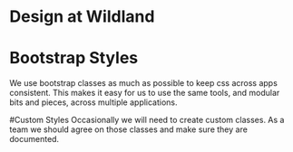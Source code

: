 # Design at Wildland

# Bootstrap Styles
We use bootstrap classes as much as possible to keep css across apps consistent. This makes it easy for us to use the same tools, and modular bits and pieces, across multiple applications.

#Custom Styles
Occasionally we will need to create custom classes. As a team we should agree on those classes and make sure they are documented.
